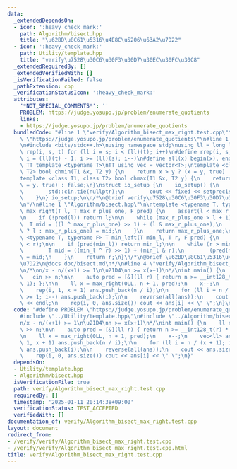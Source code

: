 ```yaml
---
data:
  _extendedDependsOn:
  - icon: ':heavy_check_mark:'
    path: Algorithm/bisect.hpp
    title: "\u62BD\u8C61\u5316\u4E8C\u5206\u63A2\u7D22"
  - icon: ':heavy_check_mark:'
    path: Utility/template.hpp
    title: "verify\u7528\u30C6\u30F3\u30D7\u30EC\u30FC\u30C8"
  _extendedRequiredBy: []
  _extendedVerifiedWith: []
  _isVerificationFailed: false
  _pathExtension: cpp
  _verificationStatusIcon: ':heavy_check_mark:'
  attributes:
    '*NOT_SPECIAL_COMMENTS*': ''
    PROBLEM: https://judge.yosupo.jp/problem/enumerate_quotients
    links:
    - https://judge.yosupo.jp/problem/enumerate_quotients
  bundledCode: "#line 1 \"verify/Algorithm_bisect_max_right.test.cpp\"\n#define PROBLEM\
    \ \"https://judge.yosupo.jp/problem/enumerate_quotients\"\n#line 1 \"Utility/template.hpp\"\
    \n#include <bits/stdc++.h>\nusing namespace std;\nusing ll = long long;\n#define\
    \ rep(i, s, t) for (ll i = s; i < (ll)(t); i++)\n#define rrep(i, s, t) for (ll\
    \ i = (ll)(t) - 1; i >= (ll)(s); i--)\n#define all(x) begin(x), end(x)\n\n#define\
    \ TT template <typename T>\nTT using vec = vector<T>;\ntemplate <class T1, class\
    \ T2> bool chmin(T1 &x, T2 y) {\n    return x > y ? (x = y, true) : false;\n}\n\
    template <class T1, class T2> bool chmax(T1 &x, T2 y) {\n    return x < y ? (x\
    \ = y, true) : false;\n}\nstruct io_setup {\n    io_setup() {\n        ios::sync_with_stdio(false);\n\
    \        std::cin.tie(nullptr);\n        cout << fixed << setprecision(15);\n\
    \    }\n} io_setup;\n\n/*\n@brief verify\u7528\u30C6\u30F3\u30D7\u30EC\u30FC\u30C8\
    \n*/\n#line 1 \"Algorithm/bisect.hpp\"\n\ntemplate <typename T, typename F> T\
    \ max_right(T l, T max_r_plus_one, F pred) {\n    assert(l < max_r_plus_one);\n\
    \n    if (!pred(l)) return l;\n\n    while (max_r_plus_one > l + 1) {\n      \
    \  T mid = ((l ^ max_r_plus_one) >> 1) + (l & max_r_plus_one);\n        (pred(mid)\
    \ ? l : max_r_plus_one) = mid;\n    }\n    return max_r_plus_one;\n};\n\ntemplate\
    \ <typename T, typename F> T min_left(T min_l, T r, F pred) {\n    assert(min_l\
    \ < r);\n\n    if (pred(min_l)) return min_l;\n\n    while (r > min_l + 1) {\n\
    \        T mid = ((min_l ^ r) >> 1) + (min_l & r);\n        (pred(mid) ? r : min_l)\
    \ = mid;\n    }\n    return r;\n}\n/*\n@brief \u62BD\u8C61\u5316\u4E8C\u5206\u63A2\
    \u7D22\n@docs doc/bisect.md\n*/\n#line 4 \"verify/Algorithm_bisect_max_right.test.cpp\"\
    \n/*\nn/x - n/(x+1) >= 1\n\u21D4\nn >= x(x+1)\n*/\nint main() {\n    ll n;\n \
    \   cin >> n;\n\n    auto pred = [&](ll r) { return n >= __int128_t(r) * (r +\
    \ 1); };\n\n    ll x = max_right(0LL, n + 1, pred);\n    x--;\n    vec<ll> ans;\n\
    \    rep(i, 1, x + 1) ans.push_back(n / i);\n\n    for (ll i = n / (x + 1); i\
    \ >= 1; i--) ans.push_back(i);\n\n    reverse(all(ans));\n    cout << ans.size()\
    \ << endl;\n    rep(i, 0, ans.size()) cout << ans[i] << \" \";\n}\n"
  code: "#define PROBLEM \"https://judge.yosupo.jp/problem/enumerate_quotients\"\n\
    #include \"../Utility/template.hpp\"\n#include \"../Algorithm/bisect.hpp\"\n/*\n\
    n/x - n/(x+1) >= 1\n\u21D4\nn >= x(x+1)\n*/\nint main() {\n    ll n;\n    cin\
    \ >> n;\n\n    auto pred = [&](ll r) { return n >= __int128_t(r) * (r + 1); };\n\
    \n    ll x = max_right(0LL, n + 1, pred);\n    x--;\n    vec<ll> ans;\n    rep(i,\
    \ 1, x + 1) ans.push_back(n / i);\n\n    for (ll i = n / (x + 1); i >= 1; i--)\
    \ ans.push_back(i);\n\n    reverse(all(ans));\n    cout << ans.size() << endl;\n\
    \    rep(i, 0, ans.size()) cout << ans[i] << \" \";\n}"
  dependsOn:
  - Utility/template.hpp
  - Algorithm/bisect.hpp
  isVerificationFile: true
  path: verify/Algorithm_bisect_max_right.test.cpp
  requiredBy: []
  timestamp: '2025-01-11 20:14:38+09:00'
  verificationStatus: TEST_ACCEPTED
  verifiedWith: []
documentation_of: verify/Algorithm_bisect_max_right.test.cpp
layout: document
redirect_from:
- /verify/verify/Algorithm_bisect_max_right.test.cpp
- /verify/verify/Algorithm_bisect_max_right.test.cpp.html
title: verify/Algorithm_bisect_max_right.test.cpp
---
```

